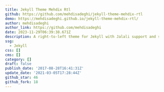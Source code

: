 ```yaml
---
title: Jekyll Theme Mehdix Rtl
github: https://github.com/mehdisadeghi/jekyll-theme-mehdix-rtl
demo: https://mehdisadeghi.github.io/jekyll-theme-mehdix-rtl/
author: mehdisadeghi
author_link: https://github.com/mehdisadeghi
date: 2023-11-29T06:39:38.671Z
description: A right-to-left theme for Jekyll with Jalali support and some other goodies.
ssg:
  - Jekyll
css: []
cms: []
category: []
draft: false
publish_date: '2017-08-28T16:41:31Z'
update_date: '2021-03-05T17:28:44Z'
github_star: 46
github_fork: 18
---
```


